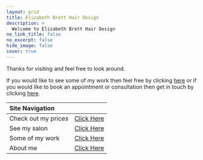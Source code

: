 ```yaml
---
layout: grid
title: Elizabeth Brett Hair Design
description: >
  Welcome to Elizabeth Brett Hair Design
no_link_title: false 
no_excerpt: false 
hide_image: false
cover: true
---
```


Thanks for visiting and feel free to look around. 

If you would like to see some of my work then feel free by clicking [here](/gallery) or if you would like to book an appointment or consultation then get in touch by clicking [here](/contact).

| Site Navigation |  |
| :--- | :--- |
| Check out my prices | [Click Here](/prices) |
| See my salon | [Click Here](/salon) |
| Some of my work | [Click Here](/gallery) |
| About me | [Click Here](/me) |